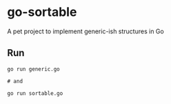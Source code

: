 # go-sortable
A pet project to implement generic-ish structures in Go

## Run

```shell
go run generic.go

# and

go run sortable.go
```
